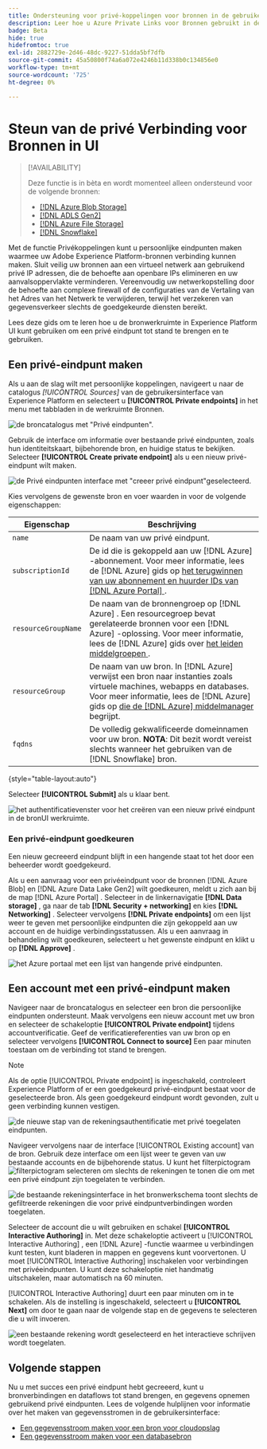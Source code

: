 ```yaml
---
title: Ondersteuning voor privé-koppelingen voor bronnen in de gebruikersinterface
description: Leer hoe u Azure Private Links voor Bronnen gebruikt in de gebruikersinterface van Experience Platform.
badge: Beta
hide: true
hidefromtoc: true
exl-id: 2882729e-2d46-48dc-9227-51dda5bf7dfb
source-git-commit: 45a50800f74a6a072e4246b11d338b0c134856e0
workflow-type: tm+mt
source-wordcount: '725'
ht-degree: 0%

---
```


# Steun van de privé Verbinding voor Bronnen in UI

>[!AVAILABILITY]
>
>Deze functie is in bèta en wordt momenteel alleen ondersteund voor de volgende bronnen:
>
>* [[!DNL Azure Blob Storage]](../../connectors/cloud-storage/blob.md)
>* [[!DNL ADLS Gen2]](../../connectors/cloud-storage/adls-gen2.md)
>* [[!DNL Azure File Storage]](../../connectors/cloud-storage/azure-file-storage.md)
>* [[!DNL Snowflake]](../../connectors/databases/snowflake.md)

Met de functie Privékoppelingen kunt u persoonlijke eindpunten maken waarmee uw Adobe Experience Platform-bronnen verbinding kunnen maken. Sluit veilig uw bronnen aan een virtueel netwerk aan gebruikend privé IP adressen, die de behoefte aan openbare IPs elimineren en uw aanvalsoppervlakte verminderen. Vereenvoudig uw netwerkopstelling door de behoefte aan complexe firewall of de configuraties van de Vertaling van het Adres van het Netwerk te verwijderen, terwijl het verzekeren van gegevensverkeer slechts de goedgekeurde diensten bereikt.

Lees deze gids om te leren hoe u de bronwerkruimte in Experience Platform UI kunt gebruiken om een privé eindpunt tot stand te brengen en te gebruiken.

## Een privé-eindpunt maken

Als u aan de slag wilt met persoonlijke koppelingen, navigeert u naar de catalogus *[!UICONTROL Sources]* van de gebruikersinterface van Experience Platform en selecteert u **[!UICONTROL Private endpoints]** in het menu met tabbladen in de werkruimte Bronnen.

![ de broncatalogus met &quot;Privé eindpunten&quot;.](../../images/tutorials/private-links/catalog.png)

Gebruik de interface om informatie over bestaande privé eindpunten, zoals hun identiteitskaart, bijbehorende bron, en huidige status te bekijken. Selecteer **[!UICONTROL Create private endpoint]** als u een nieuw privé-eindpunt wilt maken.

![ de Privé eindpunten interface met &quot;creeer privé eindpunt&quot;geselecteerd.](../../images/tutorials/private-links/private-endpoints.png)

Kies vervolgens de gewenste bron en voer waarden in voor de volgende eigenschappen:

| Eigenschap | Beschrijving |
| --- | --- |
| `name` | De naam van uw privé eindpunt. |
| `subscriptionId` | De id die is gekoppeld aan uw [!DNL Azure] -abonnement. Voor meer informatie, lees de [!DNL Azure] gids op [ het terugwinnen van uw abonnement en huurder IDs van  [!DNL Azure Portal] ](https://learn.microsoft.com/en-us/azure/azure-portal/get-subscription-tenant-id). |
| `resourceGroupName` | De naam van de bronnengroep op [!DNL Azure] . Een resourcegroep bevat gerelateerde bronnen voor een [!DNL Azure] -oplossing. Voor meer informatie, lees de [!DNL Azure] gids over [ het leiden middelgroepen ](https://learn.microsoft.com/en-us/azure/azure-resource-manager/management/manage-resource-groups-portal). |
| `resourceGroup` | De naam van uw bron. In [!DNL Azure] verwijst een bron naar instanties zoals virtuele machines, webapps en databases. Voor meer informatie, lees de [!DNL Azure] gids op [ die de  [!DNL Azure]  middelmanager ](https://learn.microsoft.com/en-us/azure/azure-resource-manager/management/overview) begrijpt. |
| `fqdns` | De volledig gekwalificeerde domeinnamen voor uw bron. **NOTA**: Dit bezit wordt vereist slechts wanneer het gebruiken van de [!DNL Snowflake] bron. |

{style="table-layout:auto"}

Selecteer **[!UICONTROL Submit]** als u klaar bent.

![ het authentificatievenster voor het creëren van een nieuw privé eindpunt in de bronUI werkruimte.](../../images/tutorials/private-links/create-private-endpoint.png)

### Een privé-eindpunt goedkeuren

Een nieuw gecreeerd eindpunt blijft in een hangende staat tot het door een beheerder wordt goedgekeurd.

Als u een aanvraag voor een privéeindpunt voor de bronnen [!DNL Azure Blob] en [!DNL Azure Data Lake Gen2] wilt goedkeuren, meldt u zich aan bij de map [!DNL Azure Portal] . Selecteer in de linkernavigatie **[!DNL Data storage]** , ga naar de tab **[!DNL Security + networking]** en kies **[!DNL Networking]** . Selecteer vervolgens **[!DNL Private endpoints]** om een lijst weer te geven met persoonlijke eindpunten die zijn gekoppeld aan uw account en de huidige verbindingsstatussen. Als u een aanvraag in behandeling wilt goedkeuren, selecteert u het gewenste eindpunt en klikt u op **[!DNL Approve]** .

![ het Azure portaal met een lijst van hangende privé eindpunten.](../../images/tutorials/private-links/azure.png)

## Een account met een privé-eindpunt maken

Navigeer naar de broncatalogus en selecteer een bron die persoonlijke eindpunten ondersteunt. Maak vervolgens een nieuw account met uw bron en selecteer de schakeloptie **[!UICONTROL Private endpoint]** tijdens accountverificatie. Geef de verificatiereferenties van uw bron op en selecteer vervolgens **[!UICONTROL Connect to source]** Een paar minuten toestaan om de verbinding tot stand te brengen.

>[!NOTE]
>
>Als de optie [!UICONTROL Private endpoint] is ingeschakeld, controleert Experience Platform of er een goedgekeurd privé-eindpunt bestaat voor de geselecteerde bron. Als geen goedgekeurd eindpunt wordt gevonden, zult u geen verbinding kunnen vestigen.

![ de nieuwe stap van de rekeningsauthentificatie met privé toegelaten eindpunten.](../../images/tutorials/private-links/new-account.png)

Navigeer vervolgens naar de interface [!UICONTROL Existing account] van de bron. Gebruik deze interface om een lijst weer te geven van uw bestaande accounts en de bijbehorende status. U kunt het filterpictogram ![ filterpictogram ](../../../images/icons/filter.png) selecteren om slechts de rekeningen te tonen die om met een privé eindpunt zijn toegelaten te verbinden.

![ de bestaande rekeningsinterface in het bronwerkschema toont slechts de gefiltreerde rekeningen die voor privé eindpuntverbindingen worden toegelaten.](../../images/tutorials/private-links/existing-private-endpoints.png)

Selecteer de account die u wilt gebruiken en schakel **[!UICONTROL Interactive Authoring]** in. Met deze schakeloptie activeert u [!UICONTROL Interactive Authoring] , een [!DNL Azure] -functie waarmee u verbindingen kunt testen, kunt bladeren in mappen en gegevens kunt voorvertonen. U moet [!UICONTROL Interactive Authoring] inschakelen voor verbindingen met privéeindpunten. U kunt deze schakeloptie niet handmatig uitschakelen, maar automatisch na 60 minuten.

[!UICONTROL Interactive Authoring] duurt een paar minuten om in te schakelen. Als de instelling is ingeschakeld, selecteert u **[!UICONTROL Next]** om door te gaan naar de volgende stap en de gegevens te selecteren die u wilt invoeren.

![ een bestaande rekening wordt geselecteerd en het interactieve schrijven wordt toegelaten.](../../images/tutorials/private-links/interactive-authoring.png)

## Volgende stappen

Nu u met succes een privé eindpunt hebt gecreeerd, kunt u bronverbindingen en dataflows tot stand brengen, en gegevens opnemen gebruikend privé eindpunten. Lees de volgende hulplijnen voor informatie over het maken van gegevensstromen in de gebruikersinterface:

* [Een gegevensstroom maken voor een bron voor cloudopslag](../ui/dataflow/batch/cloud-storage.md)
* [Een gegevensstroom maken voor een databasebron](../ui/dataflow/databases.md)
